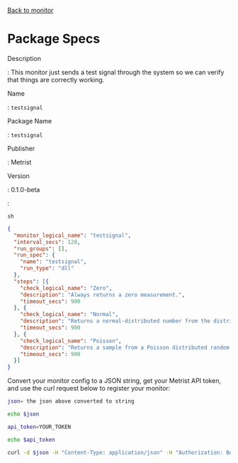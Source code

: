 [Back to monitor](testsignal.md)

# Package Specs

Description

: This monitor just sends a test signal through the system so we can verify that things are correctly working.

Name

: `testsignal`

Package Name

: `testsignal`

Publisher

: Metrist

Version

: 0.1.0-beta

: &nbsp;


<!--@include: /parts/_3.md-->


```sh```

<!--@include: /parts/tips_env-vars.md -->


<!--@include: /parts/_4.md-->


```json
{
  "monitor_logical_name": "testsignal",
  "interval_secs": 120,
  "run_groups": [],
  "run_spec": {
    "name": "testsignal",
    "run_type": "dll"
  },
  "steps": [{
    "check_logical_name": "Zero",
    "description": "Always returns a zero measurement.",
    "timeout_secs": 900
  }, {
    "check_logical_name": "Normal",
    "description": "Returns a normal-distributed number from the distribution (μ=10.0, σ=2.0).",
    "timeout_secs": 900
  }, {
    "check_logical_name": "Poisson",
    "description": "Returns a sample from a Poisson distributed random variable.",
    "timeout_secs": 900
  }]
}
```




Convert your monitor config to a JSON string, get your Metrist API token, and use the curl request below to register your monitor:

```sh
json= the json above converted to string

echo $json

api_token=YOUR_TOKEN

echo $api_token

curl -d $json -H "Content-Type: application/json" -H "Authorization: Bearer $api_token" 'https://app.metrist.io/api/v0/monitor-config'

```

<!--@include: /parts/tips_api.md-->


<!--@include: /parts/_5.md-->


<!--@include: /parts/result.md-->